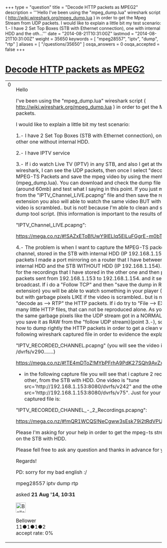 +++
type = "question"
title = "Decode HTTP packets as MPEG2"
description = '''Hello I&#x27;ve been using the &quot;mpeg_dump.lua&quot; wireshark script ( http://wiki.wireshark.org/mpeg_dump.lua ) in order to get the Mpeg Stream from UDP packets. I would like to explain a little bit my test scenario: 1.- I have 2 Set Top Boxes (STB with Ethernet connection), one with internal HDD and the oth...'''
date = "2014-08-21T10:31:00Z"
lastmod = "2014-08-21T10:31:00Z"
weight = 35650
keywords = [ "mpeg28557", "iptv", "dump", "rtp" ]
aliases = [ "/questions/35650" ]
osqa_answers = 0
osqa_accepted = false
+++

<div class="headNormal">

# [Decode HTTP packets as MPEG2](/questions/35650/decode-http-packets-as-mpeg2)

</div>

<div id="main-body">

<div id="askform">

<table id="question-table" style="width:100%;"><colgroup><col style="width: 50%" /><col style="width: 50%" /></colgroup><tbody><tr class="odd"><td style="width: 30px; vertical-align: top"><div class="vote-buttons"><span id="post-35650-upvote" class="ajax-command post-vote up" rel="nofollow" title="I like this post (click again to cancel)"> </span><div id="post-35650-score" class="post-score" title="current number of votes">0</div><span id="post-35650-downvote" class="ajax-command post-vote down" rel="nofollow" title="I dont like this post (click again to cancel)"> </span> <span id="favorite-mark" class="ajax-command favorite-mark" rel="nofollow" title="mark/unmark this question as favorite (click again to cancel)"> </span><div id="favorite-count" class="favorite-count"></div></div></td><td><div id="item-right"><div class="question-body"><p>Hello</p><p>I've been using the "mpeg_dump.lua" wireshark script ( <a href="http://wiki.wireshark.org/mpeg_dump.lua">http://wiki.wireshark.org/mpeg_dump.lua</a> ) in order to get the Mpeg Stream from UDP packets.</p><p>I would like to explain a little bit my test scenario:</p><p>1.- I have 2 Set Top Boxes (STB with Ethernet connection), one with internal HDD and the other one without internal HDD.</p><p>2.- I have IPTV service</p><p>3.- If i do watch Live TV (IPTV) in any STB, and also I get at the same time the packets on wireshark, I can see the UDP packets, then once I select "decode as --&gt; RTP" I can see the MPEG-TS Packets and save the mpeg video by using the mentioned Dump tool (mpeg_dump.lua). You can download and check the dump file "IPTV_Channel_LIVE.pcapng" (around 60mb) and test what I saying in this point. If you just made a "follow UDP stream" from the "IPTV_Channel_LIVE.pcapng" file and then save the result as RAW with .ts or .mpg extension you also will able to watch the same video BUT with garbage pixels LIKE if the video is scrambled.. but is not! because I'm able to clean and save that video by using the dump tool script. (this information is important to the results of the next point)</p><p>"IPTV_Channel_LIVE.pcapng":</p><p><a href="https://mega.co.nz/#!SAZxEToB!UwY9IELlq5ElLuFGgrE-m0bTPRMGybvrGt17YTThO4A">https://mega.co.nz/#!SAZxEToB!UwY9IELlq5ElLuFGgrE-m0bTPRMGybvrGt17YTThO4A</a></p><p>4.- The problem is when I want to capture the MPEG-TS packets from an already recorded channel, stored in the STB with internal HDD (IP 192.168.1.153). In order to capture the packets I made a port mirroring on a router that I have between the STB's, the one with internal HDD and the STB WITHOUT HDD (IP 192.168.1.154). Then in this last STB I look for the recordings that I have stored in the other one and then play it. What I got are HTTP packets sent from 192.168.1.153 to 192.168.1.154. and it seems like a UNICAST broadcast. If i do a "Follow TCP" and then "save the dump in RAW data" (with .mpg or .ts extension) you will be able to watch something in your player (VLC or Media Player Classic) but with garbage pixels LIKE if the video is scrambled.. but is not!!!. I have no way to "decode as --&gt; RTP" the HTTP packets. If i do try to "File --&gt; EXPORT --&gt; Http", i get many many little HTTP files, that can not be reproduced alone. As you can see the RAW file has the same garbage pixels like the UDP stream got in a NORMAL LIVE IPTV capture (when you save it as RAW from the "follow UDP stream)(point 3.-), so the problem here for me is how to dump rightly the HTTP packets in order to get a clean video. Please check the following wireshark captured file in order to evidence the explained at this point:</p><p>"IPTV_RECORDED_CHANNEL.pcapng" (you will see the video is GET as http.. GET /dvrfs/v290.......)</p><p><a href="https://mega.co.nz/#!TE4mDToZ!MYbPFrhA9PdK27SQh9AvZxfwHWnn6WWH6sdmcYeZKII">https://mega.co.nz/#!TE4mDToZ!MYbPFrhA9PdK27SQh9AvZxfwHWnn6WWH6sdmcYeZKII</a></p><ul><li>in the following capture file you will see that i capture 2 recorded videos, once after the other, from the STB with HDD. One video is "tune src='http://192.168.1.153:8080/dvrfs/v242" and the other is "tune src='http://192.168.1.153:8080/dvrfs/v75". Just for your checks. The wireshark captured file is:</li></ul><p>"IPTV_RECORDED_CHANNEL_-_2_Recordings.pcapng":</p><p><a href="https://mega.co.nz/#!mQR1WCQS!NeCgww3sEsk79i2tRdVPUwgj_BW2OkHpfE3GpZ_39OY">https://mega.co.nz/#!mQR1WCQS!NeCgww3sEsk79i2tRdVPUwgj_BW2OkHpfE3GpZ_39OY</a></p><p>Please I'm asking for your help in order to get the mpeg-ts stream from the recorded videos on the STB with HDD.</p><p>Please fell free to ask any question and thanks in advance for your help and support!</p><p>Regards!</p><p>PD: sorry for my bad english :/</p></div><div id="question-tags" class="tags-container tags"><span class="post-tag tag-link-mpeg28557" rel="tag" title="see questions tagged &#39;mpeg28557&#39;">mpeg28557</span> <span class="post-tag tag-link-iptv" rel="tag" title="see questions tagged &#39;iptv&#39;">iptv</span> <span class="post-tag tag-link-dump" rel="tag" title="see questions tagged &#39;dump&#39;">dump</span> <span class="post-tag tag-link-rtp" rel="tag" title="see questions tagged &#39;rtp&#39;">rtp</span></div><div id="question-controls" class="post-controls"></div><div class="post-update-info-container"><div class="post-update-info post-update-info-user"><p>asked <strong>21 Aug '14, 10:31</strong></p><img src="https://secure.gravatar.com/avatar/21efd0d60f3b6ff711b4985c93247fef?s=32&amp;d=identicon&amp;r=g" class="gravatar" width="32" height="32" alt="Bellower&#39;s gravatar image" /><p><span>Bellower</span><br />
<span class="score" title="11 reputation points">11</span><span title="1 badges"><span class="badge1">●</span><span class="badgecount">1</span></span><span title="1 badges"><span class="silver">●</span><span class="badgecount">1</span></span><span title="2 badges"><span class="bronze">●</span><span class="badgecount">2</span></span><br />
<span class="accept_rate" title="Rate of the user&#39;s accepted answers">accept rate:</span> <span title="Bellower has no accepted answers">0%</span></p></div></div><div id="comments-container-35650" class="comments-container"></div><div id="comment-tools-35650" class="comment-tools"></div><div class="clear"></div><div id="comment-35650-form-container" class="comment-form-container"></div><div class="clear"></div></div></td></tr></tbody></table>

</div>

</div>

